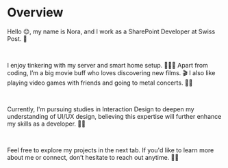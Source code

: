 # Overview

Hello 😊, my name is Nora, and I work as a SharePoint Developer at Swiss Post. 📯

&nbsp;

I enjoy tinkering with my server and smart home setup. 👩🏼‍💻 Apart from coding, I’m a big movie buff who loves discovering new films. 🎬
I also like playing video games with friends and going to metal concerts. 🤘🏻

&nbsp;

Currently, I'm pursuing studies in Interaction Design to deepen my understanding of UI/UX design, believing this expertise will further enhance my skills as a developer. 💪🏼

&nbsp;

Feel free to explore my projects in the next tab. If you'd like to learn more about me or connect, don’t hesitate to reach out anytime. 👋🏻
